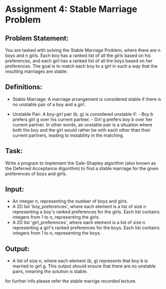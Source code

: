 # Assignment 4: Stable Marriage Problem

## Problem Statement:

You are tasked with solving the Stable Marriage Problem, where there are n boys and n girls. Each boy has a ranked list of all the girls based on his preferences, and each girl has a ranked list of all the boys based on her preferences. The goal is to match each boy to a girl in such a way that the resulting marriages are stable.

## Definitions:
   - Stable Marriage: A marriage arrangement is considered stable if there is no unstable pair of a boy and a girl.

   - Unstable Pair: A boy-girl pair (b, g) is considered unstable if:
                     - Boy b prefers girl g over his current partner.
                     - Girl g prefers boy b over her current partner.
     In other words, an unstable pair is a situation where both the boy and the girl would rather be with each other than their current partners, leading to instability in the matching.

## Task:
Write a program to implement the Gale-Shapley algorithm (also known as the Deferred Acceptance Algorithm) to find a stable marriage for the given preferences of boys and girls.

## Input:
   - An integer n, representing the number of boys and girls.
   - A 2D list 'boy_preferences', where each element is a list of size n representing a boy's ranked preferences for the girls. Each list contains integers from 1 to n, representing the girls.
   - A 2D list 'girl_preferences', where each element is a list of size n representing a girl's ranked preferences for the boys. Each list contains integers from 1 to n, representing the boys.

## Output:
   - A list of size n, where each element (b, g) represents that boy b is married to girl g. This output should ensure that there are no unstable pairs, meaning the solution is stable.

for further info please refer the stable marrige recorded lecture.
